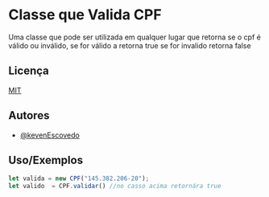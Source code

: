 # Classe que Valida CPF
Uma classe que pode ser utilizada em qualquer lugar que retorna
se o cpf é válido ou  inválido, se for válido a retorna true 
se for invalido retorna false

## Licença
[MIT](https://choosealicense.com/licenses/mit/)

## Autores
- [@kevenEscovedo](https://www.github.com/kevenescovedo)

## Uso/Exemplos

```javascript
let valida = new CPF("145.382.206-20");
let valido  = CPF.validar() //no casso acima retornára true

```
